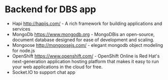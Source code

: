 # Backend for DBS app

* Hapi http://hapijs.com/ - A rich framework for building applications and services
* MongoDb https://www.mongodb.org - MongoDBis an open-source, document database designed for ease of development and scaling.
* Mongoose http://mongoosejs.com/ - elegant mongodb object modeling for node.js
* OpenShift https://www.openshift.com/ - OpenShift Online is Red Hat's next-generation application hosting platform that makes it easy to run your web applications in the cloud for free.
* Socket.IO to support chat app
